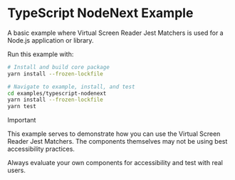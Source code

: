 # TypeScript NodeNext Example

A basic example where Virtual Screen Reader Jest Matchers is used for a Node.js application or library.

Run this example with:

```bash
# Install and build core package
yarn install --frozen-lockfile

# Navigate to example, install, and test
cd examples/typescript-nodenext
yarn install --frozen-lockfile
yarn test
```

> [!IMPORTANT]
> This example serves to demonstrate how you can use the Virtual Screen Reader Jest Matchers. The components themselves may not be using best accessibility practices.
>
> Always evaluate your own components for accessibility and test with real users.
